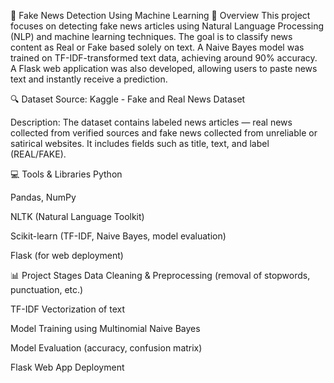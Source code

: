 📰 Fake News Detection Using Machine Learning
📌 Overview
This project focuses on detecting fake news articles using Natural Language Processing (NLP) and machine learning techniques. The goal is to classify news content as Real or Fake based solely on text. A Naive Bayes model was trained on TF-IDF-transformed text data, achieving around 90% accuracy. A Flask web application was also developed, allowing users to paste news text and instantly receive a prediction.

🔍 Dataset
Source: Kaggle - Fake and Real News Dataset

Description: The dataset contains labeled news articles — real news collected from verified sources and fake news collected from unreliable or satirical websites. It includes fields such as title, text, and label (REAL/FAKE).

💻 Tools & Libraries
Python

Pandas, NumPy

NLTK (Natural Language Toolkit)

Scikit-learn (TF-IDF, Naive Bayes, model evaluation)

Flask (for web deployment)

📊 Project Stages
Data Cleaning & Preprocessing (removal of stopwords, punctuation, etc.)

TF-IDF Vectorization of text

Model Training using Multinomial Naive Bayes

Model Evaluation (accuracy, confusion matrix)

Flask Web App Deployment
